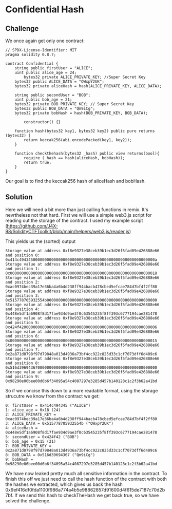 # Confidential Hash

## Challenge

We once again get only one contract:

```solidity
// SPDX-License-Identifier: MIT
pragma solidity 0.8.7;

contract Confidential {
    string public firstUser = "ALICE";
    uint public alice_age = 24;
		bytes32 private ALICE_PRIVATE_KEY; //Super Secret Key
    bytes32 public ALICE_DATA = "QWxpY2UK";
    bytes32 private aliceHash = hash(ALICE_PRIVATE_KEY, ALICE_DATA);

    string public secondUser = "BOB";
    uint public bob_age = 21;
    bytes32 private BOB_PRIVATE_KEY; // Super Secret Key
    bytes32 public BOB_DATA = "Qm9iCg";
    bytes32 private bobHash = hash(BOB_PRIVATE_KEY, BOB_DATA);
		
		constructor() {}

    function hash(bytes32 key1, bytes32 key2) public pure returns (bytes32) {
        return keccak256(abi.encodePacked(key1, key2));
    }

    function checkthehash(bytes32 _hash) public view returns(bool){
        require (_hash == hash(aliceHash, bobHash));
        return true;
    }
}
```

Our goal is to find the keccak256 hash of aliceHash and bobHash.

## Solution

Here we will need a bit more than just calling functions in remix. It's nevrtheless not that hard. First we will use a simple web3.js script for reading out the storage of the contract. I used my example script (https://github.com/J4X-98/SolidityCTFToolkit/blob/main/helpers/web3.js/reader.js)

This yields us the (sorted) output

```
Storage value at address 0xf8e9327e38ceb39b1ec3d26f5fad09e426888e66 and position 0: 0x414c49434500000000000000000000000000000000000000000000000000000a 
Storage value at address 0xf8e9327e38ceb39b1ec3d26f5fad09e426888e66 and position 1: 0x0000000000000000000000000000000000000000000000000000000000000018 
Storage value at address 0xf8e9327e38ceb39b1ec3d26f5fad09e426888e66 and position 2: 0xac0974bec39a17e36ba4a6b4d238ff944bacb478cbed5efcae784d7bf4f2ff80 
Storage value at address 0xf8e9327e38ceb39b1ec3d26f5fad09e426888e66 and position 3: 0x515778705932554b000000000000000000000000000000000000000000000000 
Storage value at address 0xf8e9327e38ceb39b1ec3d26f5fad09e426888e66 and position 4: 0x448e5df1a6908f8d17fae934d9ae3f0c63545235f8ff393c6777194cae281478 
Storage value at address 0xf8e9327e38ceb39b1ec3d26f5fad09e426888e66 and position 5: 0x424f420000000000000000000000000000000000000000000000000000000006
Storage value at address 0xf8e9327e38ceb39b1ec3d26f5fad09e426888e66 and position 6: 0x0000000000000000000000000000000000000000000000000000000000000015
Storage value at address 0xf8e9327e38ceb39b1ec3d26f5fad09e426888e66 and position 7: 0x2a871d0798f97d79848a013d4936a73bf4cc922c825d33c1cf7073dff6d409c6
Storage value at address 0xf8e9327e38ceb39b1ec3d26f5fad09e426888e66 and position 8: 0x516d396943670000000000000000000000000000000000000000000000000000
Storage value at address 0xf8e9327e38ceb39b1ec3d26f5fad09e426888e66 and position 9: 0x98290e06bee00d6b6f34095a54c4087297e3285d457b140128c1c2f3b62a41bd
```

So if we concise this down to a more readable format, using the storage strucutre we know from the contract we get:

```
0: firstUser = 0x414c494345 ("ALICE")
1: alice_age = 0x18 (24)
2: ALICE_PRIVATE_KEY = 0xac0974bec39a17e36ba4a6b4d238ff944bacb478cbed5efcae784d7bf4f2ff80 
3: ALICE_DATA = 0x515778705932554b ("QWxpY2UK")
4: aliceHash = 0x448e5df1a6908f8d17fae934d9ae3f0c63545235f8ff393c6777194cae281478
5: secondUser = 0x424f42 ("BOB")
6: bob_age = 0x15 (21)
7: BOB_PRIVATE_KEY = 0x2a871d0798f97d79848a013d4936a73bf4cc922c825d33c1cf7073dff6d409c6
8: BOB_DATA = 0x516d39694367 ("Qm9iCg")
9: bobHash = 0x98290e06bee00d6b6f34095a54c4087297e3285d457b140128c1c2f3b62a41bd

```

We have now leaked pretty much all sensitive information in the contract. To finish this off we just need to call the hash function of the contract with both the hashes we extracted, which gives us back the hash 0x9ef416df0fda1100f986a774a4b5e98862857d91600d4f615de7187c70d2b7bf. If we send this hash to checkTheHash we get back true, so we have solved the challenge.